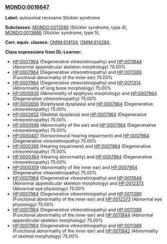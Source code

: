 
### [MONDO:0016647](http://purl.obolibrary.org/obo/MONDO_0016647)
**Label:** autosomal recessive Stickler syndrome

**Subclasses:** [MONDO:0013590](http://purl.obolibrary.org/obo/MONDO_0013590) (Stickler syndrome, type 4), [MONDO:0013666](http://purl.obolibrary.org/obo/MONDO_0013666) (Stickler syndrome, type 5), 

**Corr. equiv. classes:** [OMIM:614134](http://purl.obolibrary.org/obo/OMIM_614134), [OMIM:614284](http://purl.obolibrary.org/obo/OMIM_614284), 

**Class expressions from DL-Learner:**

- [HP:0007964](http://purl.obolibrary.org/obo/HP_0007964) (Degenerative vitreoretinopathy) and [HP:0011844](http://purl.obolibrary.org/obo/HP_0011844) (Abnormal appendicular skeleton morphology) 75.00%
- [HP:0007964](http://purl.obolibrary.org/obo/HP_0007964) (Degenerative vitreoretinopathy) and [HP:0011389](http://purl.obolibrary.org/obo/HP_0011389) (Functional abnormality of the inner ear) 75.00%
- [HP:0007964](http://purl.obolibrary.org/obo/HP_0007964) (Degenerative vitreoretinopathy) and [HP:0011314](http://purl.obolibrary.org/obo/HP_0011314) (Abnormality of long bone morphology) 75.00%
- [HP:0005930](http://purl.obolibrary.org/obo/HP_0005930) (Abnormality of epiphysis morphology) and [HP:0007964](http://purl.obolibrary.org/obo/HP_0007964) (Degenerative vitreoretinopathy) 75.00%
- [HP:0002656](http://purl.obolibrary.org/obo/HP_0002656) (Epiphyseal dysplasia) and [HP:0007964](http://purl.obolibrary.org/obo/HP_0007964) (Degenerative vitreoretinopathy) 75.00%
- [HP:0002652](http://purl.obolibrary.org/obo/HP_0002652) (Skeletal dysplasia) and [HP:0007964](http://purl.obolibrary.org/obo/HP_0007964) (Degenerative vitreoretinopathy) 75.00%
- [HP:0000598](http://purl.obolibrary.org/obo/HP_0000598) (Abnormality of the ear) and [HP:0007964](http://purl.obolibrary.org/obo/HP_0007964) (Degenerative vitreoretinopathy) 75.00%
- [HP:0000407](http://purl.obolibrary.org/obo/HP_0000407) (Sensorineural hearing impairment) and [HP:0007964](http://purl.obolibrary.org/obo/HP_0007964) (Degenerative vitreoretinopathy) 75.00%
- [HP:0000365](http://purl.obolibrary.org/obo/HP_0000365) (Hearing impairment) and [HP:0007964](http://purl.obolibrary.org/obo/HP_0007964) (Degenerative vitreoretinopathy) 75.00%
- [HP:0000364](http://purl.obolibrary.org/obo/HP_0000364) (Hearing abnormality) and [HP:0007964](http://purl.obolibrary.org/obo/HP_0007964) (Degenerative vitreoretinopathy) 75.00%
- [HP:0000359](http://purl.obolibrary.org/obo/HP_0000359) (Abnormality of the inner ear) and [HP:0007964](http://purl.obolibrary.org/obo/HP_0007964) (Degenerative vitreoretinopathy) 75.00%
- [HP:0007964](http://purl.obolibrary.org/obo/HP_0007964) (Degenerative vitreoretinopathy) and [HP:0011844](http://purl.obolibrary.org/obo/HP_0011844) (Abnormal appendicular skeleton morphology) and [HP:0012373](http://purl.obolibrary.org/obo/HP_0012373) (Abnormal eye physiology) 75.00%
- [HP:0007964](http://purl.obolibrary.org/obo/HP_0007964) (Degenerative vitreoretinopathy) and [HP:0011389](http://purl.obolibrary.org/obo/HP_0011389) (Functional abnormality of the inner ear) and [HP:0012373](http://purl.obolibrary.org/obo/HP_0012373) (Abnormal eye physiology) 75.00%
- [HP:0007964](http://purl.obolibrary.org/obo/HP_0007964) (Degenerative vitreoretinopathy) and [HP:0011389](http://purl.obolibrary.org/obo/HP_0011389) (Functional abnormality of the inner ear) and [HP:0011844](http://purl.obolibrary.org/obo/HP_0011844) (Abnormal appendicular skeleton morphology) 75.00%
- [HP:0007964](http://purl.obolibrary.org/obo/HP_0007964) (Degenerative vitreoretinopathy) and [HP:0011389](http://purl.obolibrary.org/obo/HP_0011389) (Functional abnormality of the inner ear) and [HP:0011842](http://purl.obolibrary.org/obo/HP_0011842) (Abnormality of skeletal morphology) 75.00%


